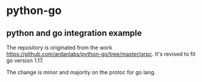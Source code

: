 # python-go
## python and go integration example
The repository is originated from the work https://github.com/ardanlabs/python-go/tree/master/grpc. 
It's revised to fit go version 1.17.

The change is minor and majority on the protoc for go lang.
